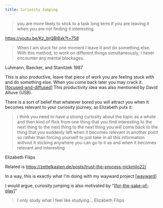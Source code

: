 ```yaml
---
title: Curiosity Jumping
---
```


> you are more likely to stick to a task long term if you are leaving it when you are not finding it interesting.

https://youtu.be/Kz_brQBl8xk?t=758

> When I am stuck for one moment I leave it and do something else. With this method, to work on different things simultaneously, I never encounter any mental blockages.

Luhmann, Baecker, and Stanitzek 1987

This is also productive, leave that piece of work you are feeling stuck with and do something else. When you come back later you may crack it. [[focused-and-diffused]] This productivity idea was also mentioned by David Altuve (USB).

There is a sort of belief that whatever bored you will attract you when it becomes relevant to your curiosity journey, as Elizabeth puts it:

> i think you need to have a strong curiosity about the topic as a whole and then kind of flick from one thing that you find interesting to the next thing to the next thing to the next thing you will come back to the thing that you suddenly left when it becomes relevant in another point so rather than forcing yourself to just take in all this information without it sticking anywhere you can go to it as and when it becomes relevant and interesting

Elizabeth Filips

Related is https://zettelkasten.de/posts/trust-the-process-nickmilo22/

In a way, this is exactly what I'm doing with my wayward project [[wayward]]

I would argue, curiosity jumping is also motivated by "[[for-the-sake-of-play]]"

>I only study what I feel like studying...
Elizabeth Filips







[//begin]: # "Autogenerated link references for markdown compatibility"
[focused-and-diffused]: ./../bubbles/focused-and-diffused "focused-and-diffused"
[wayward]: ./../dirs/wayward "wayward"
[for-the-sake-of-play]: ./../bubbles/for-the-sake-of-play "for-the-sake-of-play"
[//end]: # "Autogenerated link references"